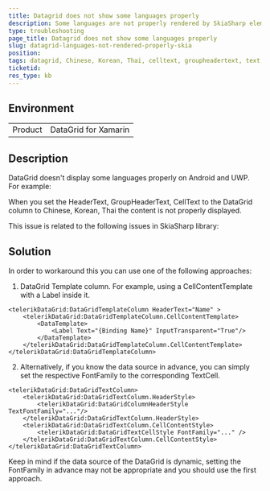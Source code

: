 ```yaml
---
title: Datagrid does not show some languages properly
description: Some languages are not properly rendered by SkiaSharp elements
type: troubleshooting
page_title: Datagrid does not show some languages properly
slug: datagrid-languages-not-rendered-properly-skia
position: 
tags: datagrid, Chinese, Korean, Thai, celltext, groupheadertext, text, headertext, column, Xamarin, XamarinForms, Android, UWP 
ticketid: 
res_type: kb
---
```


## Environment
<table>
	<tr>
		<td>Product</td>
		<td>DataGrid for Xamarin</td>
	</tr>
</table>


## Description

DataGrid doesn't display some languages properly on Android and UWP. For example: 

When you set the HeaderText, GroupHeaderText, CellText to the DataGrid column to Chinese, Korean, Thai the content is not properly displayed.

This issue is related to the following issues in SkiaSharp library:

[](https://github.com/mono/SkiaSharp/issues/232)
[](https://github.com/mono/SkiaSharp/issues/283)

## Solution

In order to workaround this you can use one of the following approaches:

1. DataGrid Template column. For example, using a CellContentTemplate with a Label inside it.

```XAML
<telerikDataGrid:DataGridTemplateColumn HeaderText="Name" >
    <telerikDataGrid:DataGridTemplateColumn.CellContentTemplate>
        <DataTemplate>
            <Label Text="{Binding Name}" InputTransparent="True"/>
        </DataTemplate>
    </telerikDataGrid:DataGridTemplateColumn.CellContentTemplate>
</telerikDataGrid:DataGridTemplateColumn>
```

2. Alternatively, if you know the data source in advance, you can simply set the respective FontFamily to the corresponding TextCell.

```XAML
<telerikDataGrid:DataGridTextColumn>
    <telerikDataGrid:DataGridTextColumn.HeaderStyle>
        <telerikDataGrid:DataGridColumnHeaderStyle TextFontFamily="..."/>
    </telerikDataGrid:DataGridTextColumn.HeaderStyle>
    <telerikDataGrid:DataGridTextColumn.CellContentStyle>
        <telerikDataGrid:DataGridTextCellStyle FontFamily="..." />
    </telerikDataGrid:DataGridTextColumn.CellContentStyle>
</telerikDataGrid:DataGridTextColumn>
```

Keep in mind if the data source of the DataGrid is dynamic, setting the FontFamily in advance may not be appropriate and you should use the first approach.

